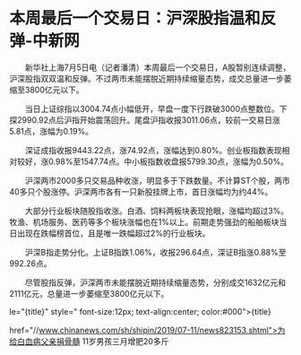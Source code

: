 # 本周最后一个交易日：沪深股指温和反弹-中新网

　　新华社上海7月5日电（记者潘清）本周最后一个交易日，A股暂别连续调整，沪深股指双双温和反弹。不过两市未能摆脱近期持续缩量态势，成交总量进一步萎缩至3800亿元以下。

　　当日上证综指以3004.74点小幅低开，早盘一度下行跌破3000点整数位。下探2990.92点后沪指开始震荡回升。尾盘沪指收报3011.06点，较前一交易日涨5.81点，涨幅为0.19%。

　　深证成指收报9443.22点，涨74.92点，涨幅达到0.80%。创业板指数表现相对较好，涨0.98%至1547.74点。中小板指数收盘报5799.30点，涨幅为0.50%。

　　沪深两市2000多只交易品种收涨，明显多于下跌数量。不计算ST个股，两市40多只个股涨停。沪深两市各有一只新股挂牌上市，首日涨幅均为约44%。

　　大部分行业板块随股指收涨。白酒、饲料两板块表现抢眼，涨幅均超过3%。牧渔、机场服务、医药等多个板块涨幅也在1%以上。前期走势强劲的船舶板块当日出现在跌幅榜首位，且是唯一跌幅超过2%的行业板块。

　　沪深B指走势分化。上证B指跌1.06%，收报296.64点，深证B指涨0.88%至992.26点。

　　尽管股指反弹，沪深两市未能摆脱近期持续缩量态势，分别成交1632亿元和2111亿元，总量进一步萎缩至3800亿元以下。

le="{title}" style=" font-size:12px; text-align:center; color:#000">{title}

href="//www.chinanews.com/sh/shipin/2019/07-11/news823153.shtml">为给白血病父亲捐骨髓 11岁男孩三月增肥20多斤
